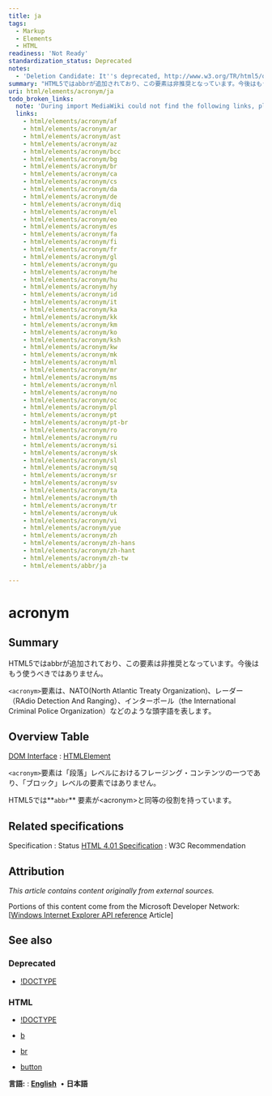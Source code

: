 ```yaml
---
title: ja
tags:
  - Markup
  - Elements
  - HTML
readiness: 'Not Ready'
standardization_status: Deprecated
notes:
  - 'Deletion Candidate: It''s deprecated, http://www.w3.org/TR/html5/obsolete.html#non-conforming-features'
summary: "HTML5ではabbrが追加されており、この要素は非推奨となっています。今後はもう使うべきではありません。\n"
uri: html/elements/acronym/ja
todo_broken_links:
  note: 'During import MediaWiki could not find the following links, please fix and adjust this list.'
  links:
    - html/elements/acronym/af
    - html/elements/acronym/ar
    - html/elements/acronym/ast
    - html/elements/acronym/az
    - html/elements/acronym/bcc
    - html/elements/acronym/bg
    - html/elements/acronym/br
    - html/elements/acronym/ca
    - html/elements/acronym/cs
    - html/elements/acronym/da
    - html/elements/acronym/de
    - html/elements/acronym/diq
    - html/elements/acronym/el
    - html/elements/acronym/eo
    - html/elements/acronym/es
    - html/elements/acronym/fa
    - html/elements/acronym/fi
    - html/elements/acronym/fr
    - html/elements/acronym/gl
    - html/elements/acronym/gu
    - html/elements/acronym/he
    - html/elements/acronym/hu
    - html/elements/acronym/hy
    - html/elements/acronym/id
    - html/elements/acronym/it
    - html/elements/acronym/ka
    - html/elements/acronym/kk
    - html/elements/acronym/km
    - html/elements/acronym/ko
    - html/elements/acronym/ksh
    - html/elements/acronym/kw
    - html/elements/acronym/mk
    - html/elements/acronym/ml
    - html/elements/acronym/mr
    - html/elements/acronym/ms
    - html/elements/acronym/nl
    - html/elements/acronym/no
    - html/elements/acronym/oc
    - html/elements/acronym/pl
    - html/elements/acronym/pt
    - html/elements/acronym/pt-br
    - html/elements/acronym/ro
    - html/elements/acronym/ru
    - html/elements/acronym/si
    - html/elements/acronym/sk
    - html/elements/acronym/sl
    - html/elements/acronym/sq
    - html/elements/acronym/sr
    - html/elements/acronym/sv
    - html/elements/acronym/ta
    - html/elements/acronym/th
    - html/elements/acronym/tr
    - html/elements/acronym/uk
    - html/elements/acronym/vi
    - html/elements/acronym/yue
    - html/elements/acronym/zh
    - html/elements/acronym/zh-hans
    - html/elements/acronym/zh-hant
    - html/elements/acronym/zh-tw
    - html/elements/abbr/ja

---
```

# acronym

## Summary

HTML5ではabbrが追加されており、この要素は非推奨となっています。今後はもう使うべきではありません。

`<acronym>`要素は、NATO(North Atlantic Treaty Organization)、レーダー（RAdio Detection And Ranging）、インターポール（the International Criminal Police Organization）などのような頭字語を表します。

## Overview Table

[DOM Interface](/dom/interface)
:   [HTMLElement](/dom/HTMLElement)

`<acronym>`要素は「段落」レベルにおけるフレージング・コンテンツの一つであり、「ブロック」レベルの要素ではありません。

HTML5では**`abbr`** 要素が\<acronym\>と同等の役割を持っています。

## Related specifications

Specification
:   Status
[HTML 4.01 Specification](http://www.w3.org/TR/html401/struct/text.html#h-9.2.1)
:   W3C Recommendation

## Attribution

*This article contains content originally from external sources.*

Portions of this content come from the Microsoft Developer Network: [[Windows Internet Explorer API reference](http://msdn.microsoft.com/en-us/library/ie/hh828809%28v=vs.85%29.aspx) Article]

## See also

### Deprecated

-   [!DOCTYPE](/html/elements/!DOCTYPE/ja)

### HTML

-   [!DOCTYPE](/html/elements/!DOCTYPE/ja)

-   [b](/html/elements/b/ja)

-   [br](/html/elements/br/ja)

-   [button](/html/elements/button/ja)

**言語:**
:   **[English](/html/elements/acronym)**  • <span lang="ja">**日本語**</span>
